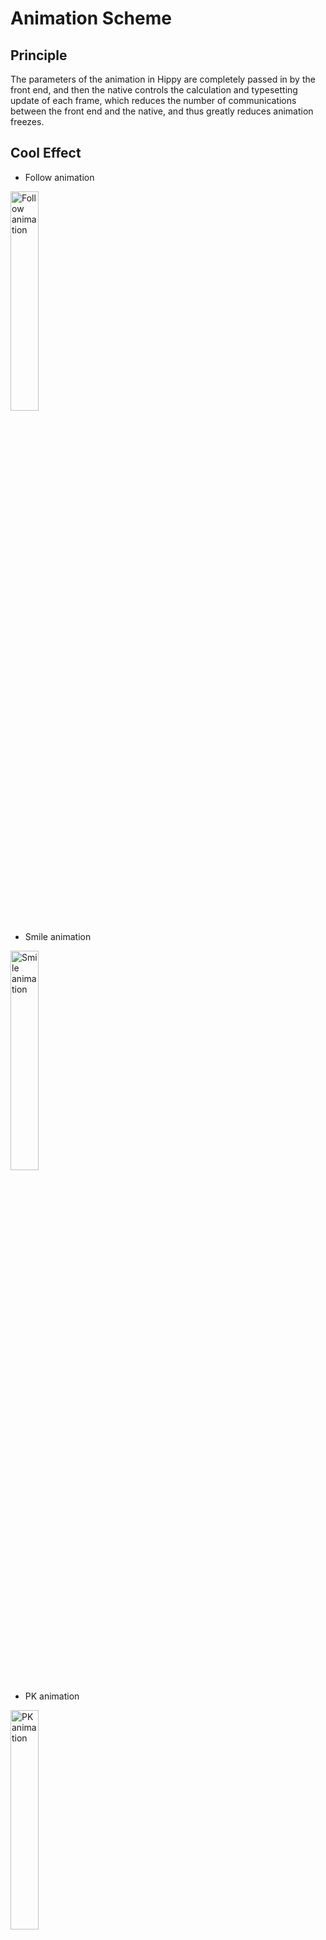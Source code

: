 # Animation Scheme

## Principle

The parameters of the animation in Hippy are completely passed in by the front end, and then the native controls the calculation and typesetting update of each frame, which reduces the number of communications between the front end and the native, and thus greatly reduces animation freezes.

## Cool Effect

* Follow animation

<img src="assets/img/follow_animation.gif" alt="Follow animation" width="30%"/>

* Smile animation

<img src="assets/img/smile_animation.gif" alt="Smile animation" width="30%"/>

* PK animation

<img src="assets/img/pk_animation.gif" alt="PK animation" width="30%"/>

## How to Use

We take `Hippy-React` for example, there are three steps to implementing an animation on Hippy:

1. Define animation with Animation or AnimationSet;
2. When calling render, animate the control properties that you want to animate;
3. Start the Animation through the start method of the animation, and stop and destroy the animation through the destroy method;

### Example Code

```js
import { Animation, StyleSheet } from "@hippy/react";
import React, { Component } from "react";

export default class AnimationExample extends Component {
  componentDidMount() {
    // Set animation parameters
    this.verticalAnimation = new Animation({
      startValue: 0, // Animation start value
      toValue: 100, // Animation end value
      duration: 500, // Animation duration
      delay: 360, // The delay time when the animation actually starts
      mode: "timing", // Animation mode, now only supports timing
      timingFunction: "linear", // Animation easing function
    });
    this.horizonAnimation = new Animation({
      startValue: 0, // Animation start value
      toValue: 100, // Animation end value
      duration: 500, // Animation duration
      delay: 360, // The delay time when the animation actually starts
      mode: "timing", // Animation mode, now only supports timing
      timingFunction: "linear", // Animation easing function
    });
    this.scaleAnimationSet = new AnimationSet({
      children: [
        {
          animation: new Animation({
            startValue: 1,
            toValue: 1.4,
            duration: 200,
            delay: 0,
            mode: "timing",
            timingFunction: "linear",
          }),
          follow: false, // Configure whether the execution of the sub-animation follows the execution
        },
        {
          animation: new Animation({
            startValue: 1.4,
            toValue: 0.2,
            duration: 210,
            delay: 200,
            mode: "timing",
            timingFunction: "linear",
          }),
          follow: true,
        },
      ],
    });
  }

  componentWillUnmount() {
    // If the animation is not destroyed, you need to ensure that the animation is destroyed here, so as not to consume power when the animation runs in the background
    this.scaleAnimationSet && this.scaleAnimationSet.destroy();
    this.horizonAnimation && this.horizonAnimation.destroy();
    this.verticalAnimation && this.verticalAnimation.destroy();
  }

  render() {
    return (
      <View>
        <View style={styles.showArea}>
          <View
            style={[
              styles.square,
              {
                transform: [
                  {
                    scale: this.scaleAnimationSet,
                    translateX: this.horizonAnimation,
                    translateY: this.verticalAnimation,
                  },
                ],
              },
            ]}
          ></View>
        </View>
        <View style={styles.buttonContainer}>
          <View
            style={styles.button}
            onPress={() => {
              this.verticalAnimation.start();
            }}
          >
            <Text style={styles.buttonText}>Horizontal displacement animation</Text>
          </View>
          <View
            style={styles.button}
            onPress={() => {
              this.horizonAnimation.start();
            }}
          >
            <Text style={styles.buttonText}>Vertical displacement animation</Text>
          </View>
          <View
            style={styles.button}
            onPress={() => {
              this.scaleAnimationSet.start();
            }}
          >
            <Text style={styles.buttonText}>Graphic deformation animation</Text>
          </View>
        </View>
      </View>
    );
  }
}

// Style code omitted
```

### More Introduction

For detailed usage, please refer to

[HippyReact Animation module](hippy-react/modules.md?id=animation)

[HippyVue animation component](hippy-vue/external-components?id=animation)

